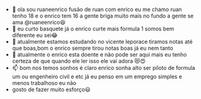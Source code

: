 - 👋 ola sou ruaneenrico fusão de ruan com enrico eu me chamo ruan tenho 18 e o enrico tem 16 a gente briga muito mais no fundo a gente se ama @ruaneenrico:laughing:
- 👀 eu curto basquete já o enrico curte mais formula 1 somos bem diferente eu sei:joy:
- 🌱 atualmente estamos estudando no vicente leporace tiramos notas até que boas,bom o enrico sempre tirou notas boas já eu nem tanto
- 💞️ atualmente o enrico esta doente e não pode ser aqui mais eu tenho certeza de que quando ele ler isso ele vai adora :heart_eyes_cat::heart_eyes:
- 📫 bom nos temos sonhos é claro enrico sonha alto ser piloto de formula um ou engenheiro civil e etc já eu penso em um emprego simples e menos trabalhoso eu não
- gosto de fazer muito esforço:smiley:

<!---
ruaneenrico/ruaneenrico is a ✨ special ✨ repository because its `README.md` (this file) appears on your GitHub profile.
You can click the Preview link to take a look at your changes.
--->
